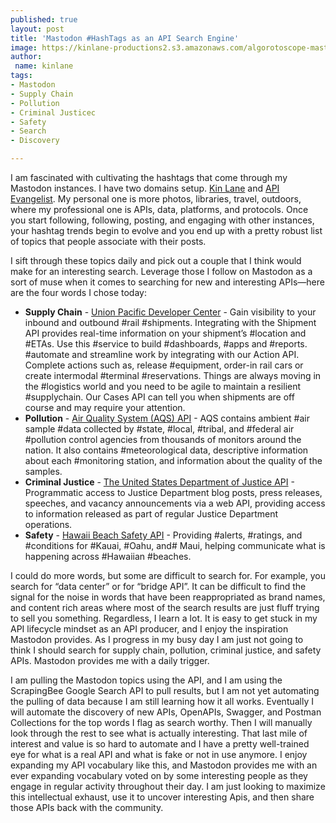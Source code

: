 ```yaml
---
published: true
layout: post
title: 'Mastodon #HashTags as an API Search Engine'
image: https://kinlane-productions2.s3.amazonaws.com/algorotoscope-master/yellow-journalism-nyc-skyline-from-ferry.jpg
author:
 name: kinlane
tags:
- Mastodon
- Supply Chain
- Pollution
- Criminal Justicec
- Safety
- Search
- Discovery

---
```

I am fascinated with cultivating the hashtags that come through my Mastodon instances. I have two domains setup. [Kin Lane](https://mastodon.kinlane.com/web/@kin) and [API Evangelist](https://mastodon.apievangelist.com/web/@api). My personal one is more photos, libraries, travel, outdoors, where my professional one is APIs, data, platforms, and protocols. Once you start following, following, posting, and engaging with other instances, your hashtag trends begin to evolve and you end up with a pretty robust list of topics that people associate with their posts. 

I sift through these topics daily and pick out a couple that I think would make for an interesting search. Leverage those I follow on Mastodon as a sort of muse when it comes to searching for new and interesting APIs—here are the four words I chose today:

- **Supply Chain** - [Union Pacific Developer Center](https://www.up.com/customers/all/api-developer/index.htm) - Gain visibility to your inbound and outbound #rail #shipments. Integrating with the Shipment API provides real-time information on your shipment’s #location and #ETAs. Use this #service to build #dashboards, #apps and #reports. #automate and streamline work by integrating with our Action API. Complete actions such as, release #equipment, order-in rail cars or create intermodal #terminal #reservations. Things are always moving in the #logistics world and you need to be agile to maintain a resilient #supplychain. Our Cases API can tell you when shipments are off course and may require your attention.
- **Pollution** - [Air Quality System (AQS) API](https://aqs.epa.gov/aqsweb/documents/data_api.html) - AQS contains ambient #air sample #data collected by #state, #local, #tribal, and #federal air #pollution control agencies from thousands of monitors around the nation. It also contains #meteorological data, descriptive information about each #monitoring station, and information about the quality of the samples.
- **Criminal Justice**  - [The United States Department of Justice API](https://www.justice.gov/developer/api-documentation/api_v1) - Programmatic access to Justice Department blog posts, press releases, speeches, and vacancy announcements via a web API, providing access to information released as part of regular Justice Department operations.
- **Safety** - [Hawaii Beach Safety API](https://hawaiibeachsafety.com/api) - Providing #alerts, #ratings, and #conditions for #Kauai, #Oahu, and# Maui, helping communicate what is happening across #Hawaiian #beaches.

I could do more words, but some are difficult to search for. For example, you search for “data center” or for “bridge API”. It can be difficult to find the signal for the noise in words that have been reappropriated as brand names, and content rich areas where most of the search results are just fluff trying to sell you something. Regardless, I learn a lot. It is easy to get stuck in my API lifecycle mindset as an API producer, and I enjoy the inspiration Mastodon provides. As I progress in my busy day I am just not going to think I should search for supply chain, pollution, criminal justice, and safety APIs. Mastodon provides me with a daily trigger.

I am pulling the Mastodon topics using the API, and I am using the ScrapingBee Google Search API to pull results, but I am not yet automating the pulling of data because I am still learning how it all works. Eventually I will automate the discovery of new APIs, OpenAPIs, Swagger, and Postman Collections for the top words I flag as search worthy. Then I will manually look through the rest to see what is actually interesting. That last mile of interest and value is so hard to automate and I have a pretty well-trained eye for what is a real API and what is fake or not in use anymore. I enjoy expanding my API vocabulary like this, and Mastodon provides me with an ever expanding vocabulary voted on by some interesting people as they engage in regular activity throughout their day. I am just looking to maximize this intellectual exhaust, use it to uncover interesting Apis, and then share those APIs back with the community.